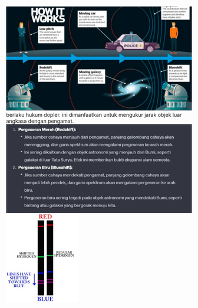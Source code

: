 ![dac1d4751ce2adb8abc49f8f822b5ed1.png](../../../_resources/dac1d4751ce2adb8abc49f8f822b5ed1.png)
berlaku hukum dopler. ini dimanfaatkan untuk mengukur jarak objek luar angkasa dengan pengamat.
![c175852beac7cfe3f7e73cbefb8fd108.png](../../../_resources/c175852beac7cfe3f7e73cbefb8fd108.png)
![bc33d9c5833cfc64c150979444c23948.png](../../../_resources/bc33d9c5833cfc64c150979444c23948.png)